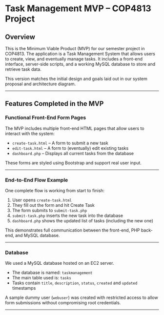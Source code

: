 # Task Management MVP – COP4813 Project

## Overview

This is the Minimum Viable Product (MVP) for our semester project in COP4813. 
The application is a Task Management System that allows users to create, view, 
and eventually manage tasks. It includes a front-end interface, server-side scripts,
and a working MySQL database to store and retrieve task data.

This version matches the initial design and goals laid out in our system proposal
and architecture diagram.

---

## Features Completed in the MVP

### Functional Front-End Form Pages
The MVP includes multiple front-end HTML pages that allow users to interact with the system:

- `create-task.html` – A form to submit a new task
- `edit-task.html` – A form to (eventually) edit existing tasks
- `dashboard.php` – Displays all current tasks from the database

These forms are styled using Bootstrap and support real user input.

---

### End-to-End Flow Example

One complete flow is working from start to finish:

1. User opens `create-task.html`
2. They fill out the form and hit Create Task
3. The form submits to `submit-task.php`
4. `submit-task.php` inserts the new task into the database
5. `dashboard.php` shows the updated list of tasks (including the new one)

This demonstrates full communication between the front-end, PHP back-end, and MySQL database.

---

### Database

We used a MySQL database hosted on an EC2 server.

- The database is named: `taskmanagement`
- The main table used is: `tasks`
- Tasks contain `title`, `description`, `status`, `created` and `updated` timestamps

A sample dummy user (`webuser`) was created with restricted access to allow 
form submissions without compromising root credentials.

---


 


